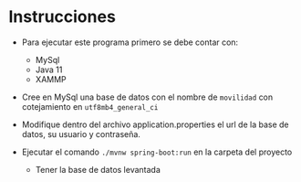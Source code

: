 # Instrucciones

- Para ejecutar este programa primero se debe contar con:
    - MySql
    - Java 11
    - XAMMP

- Cree en MySql una base de datos con el nombre de `movilidad` con cotejamiento en `utf8mb4_general_ci`
- Modifique dentro del archivo application.properties el url de la base de datos, su usuario y contraseña.
- Ejecutar el comando `./mvnw spring-boot:run` en la carpeta del proyecto
    - Tener la base de datos levantada
